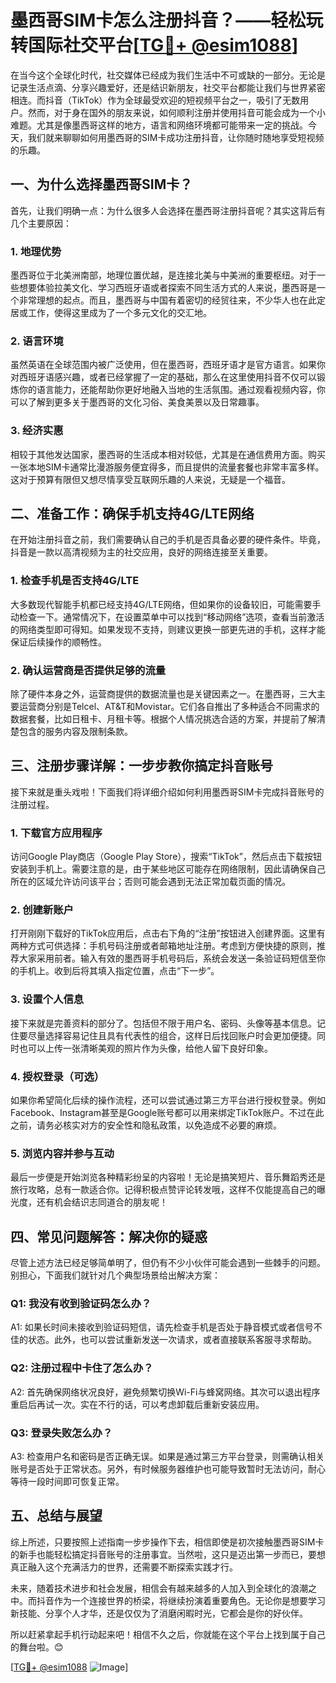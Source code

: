 # 墨西哥SIM卡怎么注册抖音？——轻松玩转国际社交平台[[TG💪+ @esim1088](https://t.me/s/esim1088)]

在当今这个全球化时代，社交媒体已经成为我们生活中不可或缺的一部分。无论是记录生活点滴、分享兴趣爱好，还是结识新朋友，社交平台都能让我们与世界紧密相连。而抖音（TikTok）作为全球最受欢迎的短视频平台之一，吸引了无数用户。然而，对于身在国外的朋友来说，如何顺利注册并使用抖音可能会成为一个小难题。尤其是像墨西哥这样的地方，语言和网络环境都可能带来一定的挑战。今天，我们就来聊聊如何用墨西哥的SIM卡成功注册抖音，让你随时随地享受短视频的乐趣。

## 一、为什么选择墨西哥SIM卡？

首先，让我们明确一点：为什么很多人会选择在墨西哥注册抖音呢？其实这背后有几个主要原因：

### 1. **地理优势**
墨西哥位于北美洲南部，地理位置优越，是连接北美与中美洲的重要枢纽。对于一些想要体验拉美文化、学习西班牙语或者探索不同生活方式的人来说，墨西哥是一个非常理想的起点。而且，墨西哥与中国有着密切的经贸往来，不少华人也在此定居或工作，使得这里成为了一个多元文化的交汇地。

### 2. **语言环境**
虽然英语在全球范围内被广泛使用，但在墨西哥，西班牙语才是官方语言。如果你对西班牙语感兴趣，或者已经掌握了一定的基础，那么在这里使用抖音不仅可以锻炼你的语言能力，还能帮助你更好地融入当地的生活氛围。通过观看视频内容，你可以了解到更多关于墨西哥的文化习俗、美食美景以及日常趣事。

### 3. **经济实惠**
相较于其他发达国家，墨西哥的生活成本相对较低，尤其是在通信费用方面。购买一张本地SIM卡通常比漫游服务便宜得多，而且提供的流量套餐也非常丰富多样。这对于预算有限但又想尽情享受互联网乐趣的人来说，无疑是一个福音。

## 二、准备工作：确保手机支持4G/LTE网络

在开始注册抖音之前，我们需要确认自己的手机是否具备必要的硬件条件。毕竟，抖音是一款以高清视频为主的社交应用，良好的网络连接至关重要。

### 1. 检查手机是否支持4G/LTE
大多数现代智能手机都已经支持4G/LTE网络，但如果你的设备较旧，可能需要手动检查一下。通常情况下，在设置菜单中可以找到“移动网络”选项，查看当前激活的网络类型即可得知。如果发现不支持，则建议更换一部更先进的手机，这样才能保证后续操作的顺畅性。

### 2. 确认运营商是否提供足够的流量
除了硬件本身之外，运营商提供的数据流量也是关键因素之一。在墨西哥，三大主要运营商分别是Telcel、AT&T和Movistar。它们各自推出了多种适合不同需求的数据套餐，比如日租卡、月租卡等。根据个人情况挑选合适的方案，并提前了解清楚包含的服务内容及限制条款。

## 三、注册步骤详解：一步步教你搞定抖音账号

接下来就是重头戏啦！下面我们将详细介绍如何利用墨西哥SIM卡完成抖音账号的注册过程。

### 1. 下载官方应用程序
访问Google Play商店（Google Play Store），搜索“TikTok”，然后点击下载按钮安装到手机上。需要注意的是，由于某些地区可能存在网络限制，因此请确保自己所在的区域允许访问该平台；否则可能会遇到无法正常加载页面的情况。

### 2. 创建新账户
打开刚刚下载好的TikTok应用后，点击右下角的“注册”按钮进入创建界面。这里有两种方式可供选择：手机号码注册或者邮箱地址注册。考虑到方便快捷的原则，推荐大家采用前者。输入有效的墨西哥手机号码后，系统会发送一条验证码短信至你的手机上。收到后将其填入指定位置，点击“下一步”。

### 3. 设置个人信息
接下来就是完善资料的部分了。包括但不限于用户名、密码、头像等基本信息。记住要尽量选择容易记住且具有代表性的组合，这样日后找回账户时会更加便捷。同时也可以上传一张清晰美观的照片作为头像，给他人留下良好印象。

### 4. 授权登录（可选）
如果你希望简化后续的操作流程，还可以尝试通过第三方平台进行授权登录。例如Facebook、Instagram甚至是Google账号都可以用来绑定TikTok账户。不过在此之前，请务必核实对方的安全性和隐私政策，以免造成不必要的麻烦。

### 5. 浏览内容并参与互动
最后一步便是开始浏览各种精彩纷呈的内容啦！无论是搞笑短片、音乐舞蹈秀还是旅行攻略，总有一款适合你。记得积极点赞评论转发哦，这样不仅能提高自己的曝光度，还有机会结识志同道合的朋友呢！

## 四、常见问题解答：解决你的疑惑

尽管上述方法已经足够简单明了，但仍有不少小伙伴可能会遇到一些棘手的问题。别担心，下面我们就针对几个典型场景给出解决方案：

### Q1: 我没有收到验证码怎么办？
A1: 如果长时间未接收到验证码短信，请先检查手机是否处于静音模式或者信号不佳的状态。此外，也可以尝试重新发送一次请求，或者直接联系客服寻求帮助。

### Q2: 注册过程中卡住了怎么办？
A2: 首先确保网络状况良好，避免频繁切换Wi-Fi与蜂窝网络。其次可以退出程序重启后再试一次。实在不行的话，可以考虑卸载后重新安装应用。

### Q3: 登录失败怎么办？
A3: 检查用户名和密码是否正确无误。如果是通过第三方平台登录，则需确认相关账号是否处于正常状态。另外，有时候服务器维护也可能导致暂时无法访问，耐心等待一段时间即可恢复正常。

## 五、总结与展望

综上所述，只要按照上述指南一步步操作下去，相信即使是初次接触墨西哥SIM卡的新手也能轻松搞定抖音账号的注册事宜。当然啦，这只是迈出第一步而已，要想真正融入这个充满活力的世界，还需要不断探索实践才行。

未来，随着技术进步和社会发展，相信会有越来越多的人加入到全球化的浪潮之中。而抖音作为一个连接世界的桥梁，将继续扮演着重要角色。无论你是想要学习新技能、分享个人才华，还是仅仅为了消磨闲暇时光，它都会是你的好伙伴。

所以赶紧拿起手机行动起来吧！相信不久之后，你就能在这个平台上找到属于自己的舞台啦。😊

[[TG💪+ @esim1088](https://t.me/s/esim1088) ![Image](https://i.postimg.cc/4NQfJmqS/Snipaste-2025-05-13-00-14-12.png)]